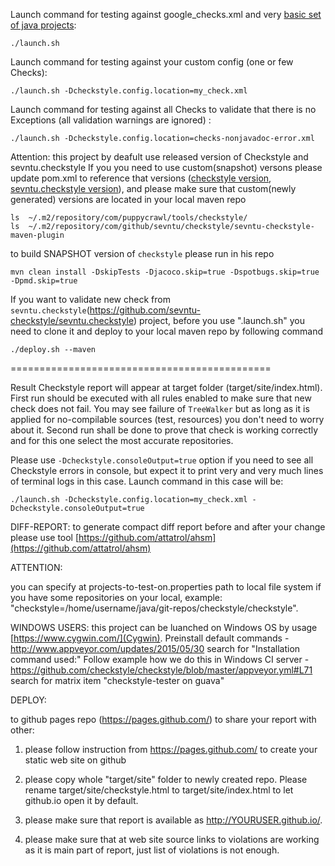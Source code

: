 Launch command for testing against google_checks.xml and very [basic set of java projects](https://github.com/checkstyle/contribution/blob/master/checkstyle-tester/projects-to-test-on.properties): 
```
./launch.sh
```

Launch command for testing against your custom config (one or few Checks): 
```
./launch.sh -Dcheckstyle.config.location=my_check.xml
```

Launch command for testing against all Checks to validate that there is no Exceptions (all validation warnings are ignored) : 
```
./launch.sh -Dcheckstyle.config.location=checks-nonjavadoc-error.xml
```

Attention: this project by deafult use released version of Checkstyle and sevntu.checkstyle
If you you need to use custom(snapshot) versons please update pom.xml to reference that versions
([checkstyle version](https://github.com/checkstyle/contribution/blob/master/checkstyle-tester/pom.xml#L29),
 [sevntu.checkstyle version](https://github.com/checkstyle/contribution/blob/master/checkstyle-tester/pom.xml#L34)), 
and please make sure that
custom(newly generated) versions are located in your local maven repo 
```
ls  ~/.m2/repository/com/puppycrawl/tools/checkstyle/
ls  ~/.m2/repository/com/github/sevntu/checkstyle/sevntu-checkstyle-maven-plugin

```

to build SNAPSHOT version of `checkstyle` please run in his repo
```
mvn clean install -DskipTests -Djacoco.skip=true -Dspotbugs.skip=true -Dpmd.skip=true
```

If you want to validate new check from `sevntu.checkstyle`(https://github.com/sevntu-checkstyle/sevntu.checkstyle) project, 
before you use ".launch.sh" you need to clone it and deploy to your local maven repo by following command
```
./deploy.sh --maven
```

=============================================

Result Checkstyle report will appear at target folder (target/site/index.html). 
First run should be executed with all rules enabled to make sure that new check does not fail. 
You may see failure of `TreeWalker` but as long as it is applied for no-compilable sources (test, resources) 
you don't need to worry about it. 
Second run shall be done to prove that check is working correctly and for this one select the most accurate repositories.

Please use `-Dcheckstyle.consoleOutput=true` option if you need to see all Checkstyle errors in console, 
but expect it to print very and very much lines of terminal logs in this case. Launch command in this case will be:
```
./launch.sh -Dcheckstyle.config.location=my_check.xml -Dcheckstyle.consoleOutput=true
```

DIFF-REPORT:
to generate compact diff report before and after your change please use tool
[https://github.com/attatrol/ahsm](https://github.com/attatrol/ahsm)

ATTENTION: 

you can specify at projects-to-test-on.properties path to local file system if you have some 
repositories on your local, example: "checkstyle=/home/username/java/git-repos/checkstyle/checkstyle".

WINDOWS USERS:
this project can be luanched on Windows OS by usage [https://www.cygwin.com/](Cygwin).
Preinstall default commands - http://www.appveyor.com/updates/2015/05/30 search for "Installation command used:"
Follow example how we do this in Windows CI server - https://github.com/checkstyle/checkstyle/blob/master/appveyor.yml#L71 search for matrix item "checkstyle-tester on guava"

DEPLOY: 

to github pages repo (https://pages.github.com/) to share your report with other:

1) please follow instruction from https://pages.github.com/ to create your static web site on github

2) please copy whole "target/site" folder to newly created repo. Please rename target/­site/checkstyle.html to target/­site/index.html to let github.io open it by default.

3) please make sure that report is available as http://YOURUSER.github.io/.

4) please make sure that at web site source links to violations are working as it is main part of report, just list of violations is not enough.
